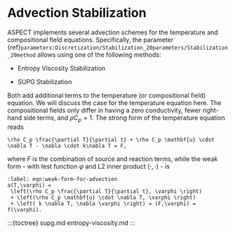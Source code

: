 
# Advection Stabilization

ASPECT implements several advection schemes for
the temperature and compositional field equations. Specifically, the parameter
{ref}`parameters:Discretization/Stabilization_20parameters/Stabilization_20method`
allows using one of the following methods:

-   Entropy Viscosity Stabilization

-   SUPG Stabilization

Both add additional terms to the temperature (or compositional field)
equation. We will discuss the case for the temperature equation here. The
compositional fields only differ in having a zero conductivity, fewer
right-hand side terms, and $\rho C_p=1$. The strong form of the temperature
equation reads
```{math}
\rho C_p \frac{\partial T}{\partial t} + \rho C_p \mathbf{u} \cdot \nabla T - \nabla \cdot k\nabla T = F,
```
where $F$ is the combination of source and reaction terms, while the weak
form - with test function $\varphi$ and L2 inner product $(\cdot,\cdot)$ - is
```{math}
:label: eqn:weak-form-for-advection
a(T,\varphi) =
 \left(\rho C_p \frac{\partial T}{\partial t}, \varphi \right)
 + \left(\rho C_p \mathbf{u} \cdot \nabla T, \varphi \right)
 + \left( k \nabla T, \nabla \varphi \right) = (F,\varphi) = f(\varphi).
```

:::{toctree}
supg.md
entropy-viscosity.md
:::

